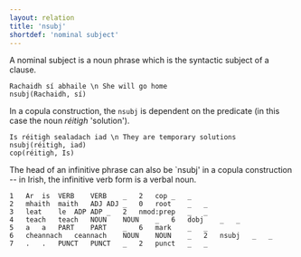 ```yaml
---
layout: relation
title: 'nsubj'
shortdef: 'nominal subject'
---
```


A nominal subject is a noun phrase which is the syntactic subject of a clause. 


~~~ sdparse
Rachaidh sí abhaile \n She will go home
nsubj(Rachaidh, sí)
~~~ 

In a copula construction, the `nsubj` is dependent on the predicate (in this case the noun _réitigh_ 'solution').

~~~ sdparse
Is réitigh sealadach iad \n They are temporary solutions
nsubj(réitigh, iad)
cop(réitigh, Is)
~~~

The head of an infinitive phrase can also be `nsubj' in a copula construction -- in Irish, the infinitive verb form is a verbal noun.

~~~ conllx
1	Ar	is	VERB	VERB	_	2	cop	_	_
2	mhaith	maith	ADJ	ADJ	_	0	root	_	_
3	leat	le	ADP	ADP	_	2	nmod:prep	_	_
4	teach	teach	NOUN	NOUN	_	6	dobj	_	_
5	a	a	PART	PART	_	6	mark	_	_
6	cheannach	ceannach	NOUN	NOUN	_	2	nsubj	_	_
7	.	.	PUNCT	PUNCT	_	2	punct	_	_
~~~
